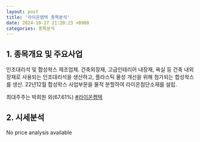 ```yaml
---
layout: post
title: '라이온켐텍 종목분석'
date: 2024-10-27 21:20:23 +0900
categories: 종목분석
---
```


## 1. 종목개요 및 주요사업

인조대리석 및 합성왁스 제조업체. 건축외장재, 고급인테리어 내장재, 욕실 등 건축 내외장재로 사용되는 인조대리석을 생산하고, 플라스틱 물성 개선을 위해 첨가되는 합성왁스를 생산. 22년12월 합성왁스 사업부문을 물적 분할하여 라이온첨단소재를 설립.

최대주주는 박희원 외(67.61%)
[#라이온켐텍](#)

## 2. 시세분석

No price analysis available
